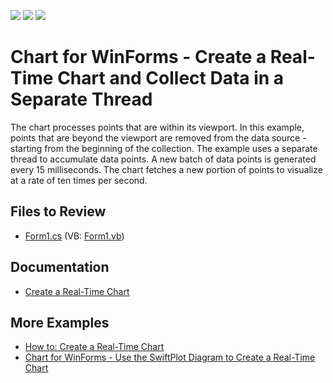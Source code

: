 <!-- default badges list -->
![](https://img.shields.io/endpoint?url=https://codecentral.devexpress.com/api/v1/VersionRange/272662402/20.1.4%2B)
[![](https://img.shields.io/badge/Open_in_DevExpress_Support_Center-FF7200?style=flat-square&logo=DevExpress&logoColor=white)](https://supportcenter.devexpress.com/ticket/details/T899944)
[![](https://img.shields.io/badge/📖_How_to_use_DevExpress_Examples-e9f6fc?style=flat-square)](https://docs.devexpress.com/GeneralInformation/403183)
<!-- default badges end -->

# Chart for WinForms - Create a Real-Time Chart and Collect Data in a Separate Thread

The chart processes points that are within its viewport. In this example, points that are beyond the viewport are removed from the data source - starting from the beginning of the collection. The example uses a separate thread to accumulate data points. A new batch of data points is generated every 15 milliseconds. The chart fetches a new portion of points to visualize at a rate of ten times per second.

## Files to Review

* [Form1.cs](./CS/RealTimeChartUpdates/Form1.cs) (VB: [Form1.vb](./VB/RealTimeChartUpdates/Form1.vb))

## Documentation

* [Create a Real-Time Chart](https://docs.devexpress.com/WindowsForms/401813/controls-and-libraries/chart-control/examples/creating-charts/providing-data/how-to-create-a-real-time-chart?v=23.1&p=netframework)

## More Examples

* [How to: Create a Real-Time Chart](https://github.com/DevExpress-Examples/xtracharts-how-to-create-a-real-time-chart)
* [Chart for WinForms - Use the SwiftPlot Diagram to Create a Real-Time Chart](https://github.com/DevExpress-Examples/winforms-charts-configure-swift-plot-chart)

